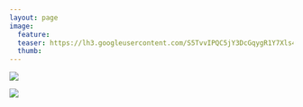 ```yaml
---
layout: page
image:
  feature:
  teaser: https://lh3.googleusercontent.com/S5TvvIPQC5jY3DcGqygR1Y7Xls4rL0_sFEfm8RKBaLw=w245
  thumb:
---
```


![](https://lh3.googleusercontent.com/WIU67bEWzH5O3MmNNBTERy0SrNsVDmXdF8p7gKH1fcY=w800)

![](https://lh3.googleusercontent.com/kkTdbglIcfXDdiylfkXmUfUc_bbZi5BkyllIn7s6fy8=w800)
